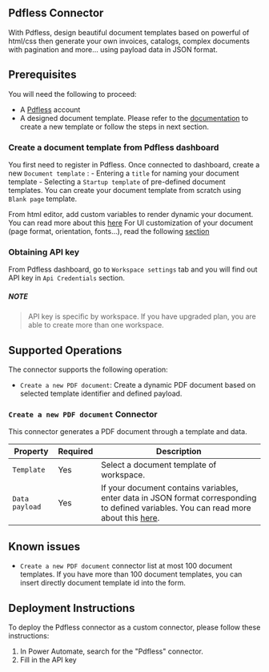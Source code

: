 ## Pdfless Connector
With Pdfless, design beautiful document templates based on powerful of html/css then generate your own invoices, catalogs, complex documents with pagination and more… using payload data in JSON format.

## Prerequisites
You will need the following to proceed:
* A [Pdfless](https://www.pdfless.com) account
* A designed document template. Please refer to the [documentation](https://docs.pdfless.com/quickstart) to create a new template or follow the steps in next section.

### Create a document template from Pdfless dashboard
You first need to register in Pdfless. Once connected to dashboard, create a new `Document template` :
    - Entering a `title` for naming your document template
    - Selecting a `Startup template` of pre-defined document templates. You can create your document template from scratch using `Blank page` template.

From html editor, add custom variables to render dynamic your document. You can read more about this [here](https://docs.pdfless.com/expressions) 
For UI customization of your document (page format, orientation, fonts...), read the following [section](https://docs.pdfless.com/page-rules)

### Obtaining API key
From Pdfless dashboard, go to `Workspace settings` tab and you will find out API key in `Api Credentials` section.
##### NOTE
> API key is specific by workspace. If you have upgraded plan, you are able to create more than one workspace.

## Supported Operations
The connector supports the following operation:
* `Create a new PDF document`: Create a dynamic PDF document based on selected template identifier and defined payload.

### `Create a new PDF document` Connector
This connector generates a PDF document through a template and data.

|Property|Required|Description|
|---|---|---|
|`Template`|Yes|Select a document template of workspace.|
|`Data payload`|Yes|If your document contains variables, enter data in JSON format corresponding to defined variables. You can read more about this [here](https://docs.pdfless.com/expressions).|

## Known issues

- `Create a new PDF document` connector list at most 100 document templates. If you have more than 100 document templates, you can insert directly document template id into the form.

## Deployment Instructions
To deploy the Pdfless connector as a custom connector, please follow these instructions:

1. In Power Automate, search for the "Pdfless" connector.
2. Fill in the API key